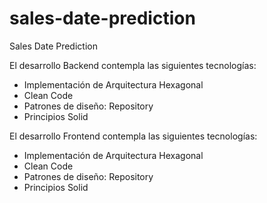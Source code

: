 # sales-date-prediction
Sales Date Prediction

El desarrollo Backend contempla las siguientes tecnologías:
- Implementación de Arquitectura Hexagonal
- Clean Code
- Patrones de diseño: Repository
- Principios Solid
  
El desarrollo Frontend contempla las siguientes tecnologías:
- Implementación de Arquitectura Hexagonal
- Clean Code
- Patrones de diseño: Repository
- Principios Solid

